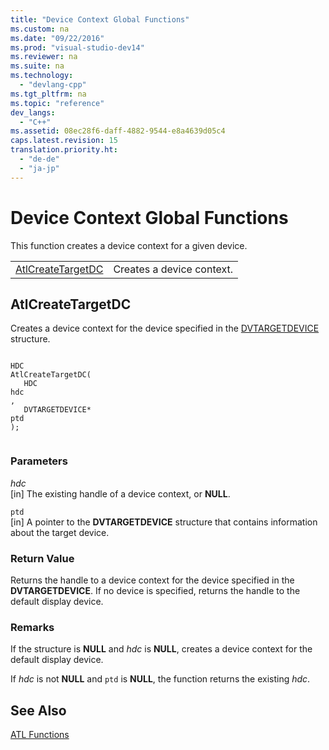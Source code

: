 ```yaml
---
title: "Device Context Global Functions"
ms.custom: na
ms.date: "09/22/2016"
ms.prod: "visual-studio-dev14"
ms.reviewer: na
ms.suite: na
ms.technology: 
  - "devlang-cpp"
ms.tgt_pltfrm: na
ms.topic: "reference"
dev_langs: 
  - "C++"
ms.assetid: 08ec28f6-daff-4882-9544-e8a4639d05c4
caps.latest.revision: 15
translation.priority.ht: 
  - "de-de"
  - "ja-jp"
---
```

# Device Context Global Functions
This function creates a device context for a given device.  
  
|||  
|-|-|  
|[AtlCreateTargetDC](../vs140/atlcreatetargetdc.md)|Creates a device context.|  
  
##  <a name="atlcreatetargetdc"></a>  AtlCreateTargetDC  
 Creates a device context for the device specified in the                 [DVTARGETDEVICE](http://msdn.microsoft.com/library/windows/desktop/ms686613) structure.  
  
```  
  
HDC  
AtlCreateTargetDC(  
   HDC  
hdc  
,  
   DVTARGETDEVICE*  
ptd   
);  
  
```  
  
### Parameters  
 *hdc*  
 [in] The existing handle of a device context, or                                 **NULL**.  
  
 `ptd`  
 [in] A pointer to the                                 **DVTARGETDEVICE** structure that contains information about the target device.  
  
### Return Value  
 Returns the handle to a device context for the device specified in the                         **DVTARGETDEVICE**. If no device is specified, returns the handle to the default display device.  
  
### Remarks  
 If the structure is                         **NULL** and                         *hdc* is                         **NULL**, creates a device context for the default display device.  
  
 If                         *hdc* is not                         **NULL** and                         `ptd` is                         **NULL**, the function returns the existing                         *hdc*.  
  
## See Also  
 [ATL Functions](../vs140/atl-functions.md)